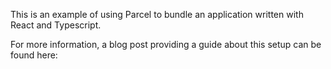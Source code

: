 This is an example of using Parcel to bundle an application written with React and Typescript.

For more information, a blog post providing a guide about this setup can be found here:
